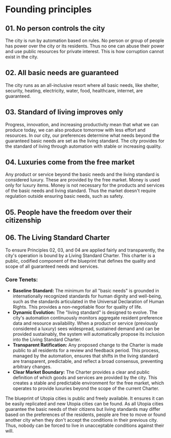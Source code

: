 # Founding principles

## 01. No person controls the city

The city is run by automation based on rules. No person or group of people has power over the city or its residents. Thus no one can abuse their power and use public resources for private interest. This is how corruption cannot exist in the city.

## 02. All basic needs are guaranteed

The city runs as an all-inclusive resort where all basic needs, like shelter, security, heating, electricity, water, food, healthcare, internet, are guaranteed.

## 03. Standard of living improves only

Progress, innovation, and increasing productivity mean that what we can produce today, we can also produce tomorrow with less effort and resources. In our city, our preferences determine what needs beyond the guaranteed basic needs are set as the living standard. The city provides for the standard of living through automation with stable or increasing quality.

## 04. Luxuries come from the free market

Any product or service beyond the basic needs and the living standard is considered luxury. These are provided by the free market. Money is used only for luxury items. Money is not necessary for the products and services of the basic needs and living standard. Thus the market doesn't require regulation outside ensuring basic needs, such as safety.

## 05. People have the freedom over their citizenship

## 06. The Living Standard Charter

To ensure Principles 02, 03, and 04 are applied fairly and transparently, the city's operation is bound by a Living Standard Charter. This charter is a public, codified component of the blueprint that defines the quality and scope of all guaranteed needs and services.

### Core Tenets:
*   **Baseline Standard:** The minimum for all "basic needs" is grounded in internationally recognized standards for human dignity and well-being, such as the standards articulated in the Universal Declaration of Human Rights. This provides a non-negotiable floor for quality of life.
*   **Dynamic Evolution:** The "living standard" is designed to evolve. The city's automation continuously monitors aggregate resident preference data and resource availability. When a product or service (previously considered a luxury) sees widespread, sustained demand and can be provided sustainably, the system will automatically propose its inclusion into the Living Standard Charter.
*   **Transparent Ratification:** Any proposed change to the Charter is made public to all residents for a review and feedback period. This process, managed by the automation, ensures that shifts in the living standard are transparent, predictable, and reflect a broad consensus, preventing arbitrary changes.
*   **Clear Market Boundary:** The Charter provides a clear and public definition of which goods and services are provided by the city. This creates a stable and predictable environment for the free market, which operates to provide luxuries beyond the scope of the current Charter.

The blueprint of Utopia cities is public and freely available. It ensures it can be easily replicated and new Utopia cities can be found. As all Utopia cities guarantee the basic needs of their citizens but living standards may differ based on the preferences of the residents, people are free to move or found another city when they don't accept the conditions in their previous city. Thus, nobody can be forced to live in unacceptable conditions against their will.
